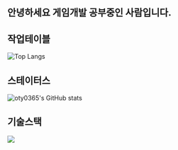## 안녕하세요 게임개발 공부중인 사람입니다.
## 작업테이블
![Top Langs](https://github-readme-stats.vercel.app/api/top-langs/?username=oty0365&layout=compact)
## 스테이터스
![oty0365's GitHub stats](https://github-readme-stats.vercel.app/api?username=oty0365&show_icons=true&theme=radical&show=reviews,discussions_started,discussions_answered,prs_merged,prs_merged_percentage)
## 기술스택
<img src="https://img.shields.io/badge/unity-20232a.svg?style=for-the-badge&logo=unity&logoColor=FFFFF" />
<!--
**oty0365/oty0365** is a ✨ _special_ ✨ repository because its `README.md` (this file) appears on your GitHub profile.

Here are some ideas to get you started:

- 🔭 I’m currently working on ...
- 🌱 I’m currently learning ...
- 👯 I’m looking to collaborate on ...
- 🤔 I’m looking for help with ...
- 💬 Ask me about ...
- 📫 How to reach me: ...
- 😄 Pronouns: ...
- ⚡ Fun fact: ...
-->
